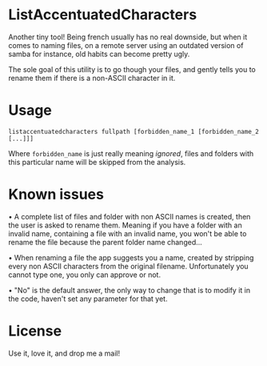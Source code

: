 ListAccentuatedCharacters
=========================

Another tiny tool! Being french usually has no real downside, but when it comes to naming files, on a remote server using an outdated version of samba for instance, old habits can become pretty ugly.

The sole goal of this utility is to go though your files, and gently tells you to rename them if there is a non-ASCII character in it.

Usage
=====

	listaccentuatedcharacters fullpath [forbidden_name_1 [forbidden_name_2 [...]]]
	
Where `forbidden_name` is just really meaning *ignored*, files and folders with this particular name will be skipped from the analysis.

Known issues
============

• A complete list of files and folder with non ASCII names is created, then the user is asked to rename them. Meaning if you have a folder with an invalid name, containing a file with an invalid name, you won't be able to rename the file because the parent folder name changed...

• When renaming a file the app suggests you a name, created by stripping every non ASCII characters from the original filename. Unfortunately you cannot type one, you only can approve or not.

• "No" is the default answer, the only way to change that is to modify it in the code, haven't set any parameter for that yet.

License
=======

Use it, love it, and drop me a mail!